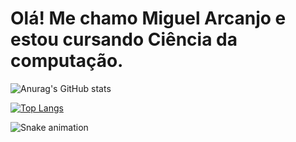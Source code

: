 # Olá! Me chamo Miguel Arcanjo e estou cursando Ciência da computação.

![Anurag's GitHub stats](https://github-readme-stats.vercel.app/api?username=Z4D1&show_icons=true&theme=tokyonight)

[![Top Langs](https://github-readme-stats.vercel.app/api/top-langs/?username=Z4D1&layout=compact&theme=tokyonight)](https://github.com/anuraghazra/github-readme-stats)

![Snake animation](https://github.com/Z4D1/Z4D1/blob/output/github-contribution-grid-snake.svg)
